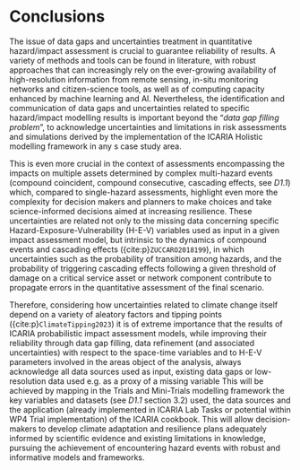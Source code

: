 # Conclusions 

The issue of data gaps and uncertainties treatment in quantitative hazard/impact assessment is crucial to guarantee reliability of results. A variety of methods and tools can be found in literature, with robust approaches that can increasingly rely on the ever-growing availability of high-resolution information from remote sensing, in-situ monitoring networks and citizen-science tools, as well as of computing capacity enhanced by machine learning and AI. Nevertheless, the identification and communication of data gaps and uncertainties related to specific hazard/impact modelling results is important beyond the “*data gap filling problem*”, to acknowledge uncertainties and limitations in risk assessments and simulations derived by the implementation of the ICARIA Holistic modelling framework in any s case study area.

This is even more crucial in the context of assessments encompassing the impacts on multiple assets determined by complex multi-hazard events (compound coincident, compound consecutive, cascading effects, see *D1.1*) which, compared to single-hazard assessments, highlight even more the complexity for decision makers and planners to make choices and take science-informed decisions aimed at increasing resilience. These uncertainties are related not only to the missing data concerning specific Hazard-Exposure-Vulnerability (H-E-V) variables used as input in a given impact assessment model, but intrinsic to the dynamics of compound events and cascading effects ({cite:p}`ZUCCARO2018199`), in which uncertainties such as the probability of transition among hazards, and the probability of triggering cascading effects following a given threshold of damage on a critical service asset or network component contribute to propagate errors in the quantitative assessment of the final scenario.

Therefore, considering how uncertainties related to climate change itself depend on a variety of aleatory factors and tipping points ({cite:p}`ClimateTipping2023`) it is of extreme importance that the results of ICARIA probabilistic impact assessment models, while improving their reliability through data gap filling, data refinement (and associated uncertainties) with respect to the space-time variables and to H-E-V parameters involved in the areas object of the analysis, always acknowledge all data sources used as input, existing data gaps or low-resolution data used e.g. as a proxy of a missing variable This will be achieved by mapping in the Trials and Mini-Trials modelling framework the key variables and datasets (see *D1.1* section 3.2) used, the data sources and the application (already implemented in ICARIA Lab Tasks or potential within WP4 Trial implementation) of the ICARIA cookbook. This will allow decision-makers to develop climate adaptation and resilience plans adequately informed by scientific evidence and existing limitations in knowledge, pursuing the achievement of encountering hazard events with robust and informative models and frameworks.

